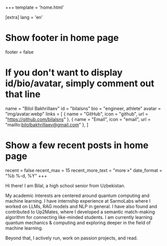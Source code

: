 +++
template = 'home.html'

[extra]
lang = 'en'

# Show footer in home page
footer = false

# If you don't want to display id/bio/avatar, simply comment out that line
name = "Bilol Bakhrillaev"
id = "bilalsns"
bio = "engineer, athlete"
avatar = "img/avatar.webp"
links = [
    { name = "GitHub", icon = "github", url = "https://github.com/bilalsns" },
    { name = "Email", icon = "email", url = "mailto:bilolbakhrillaev@gmail.com" },
]

# Show a few recent posts in home page
recent = false
recent_max = 15
recent_more_text = "more »"
date_format = "%b %-d, %Y"
+++

Hi there! I am Bilal, a high school senior from Uzbekistan. 

My academic interests are centered around quantum computing and machine learning. I have internship experience at SarmoLabs where I worked on LLMs, RAG models and NLP in general. I have also found and contributed to Up2Mates, where I developed a semantic match-making algorithm for connecting like-minded students. I am currently learning quantum mechanics & computing and exploring deeper in the field of machine learning.

Beyond that, I actively run, work on passion projects, and read.

